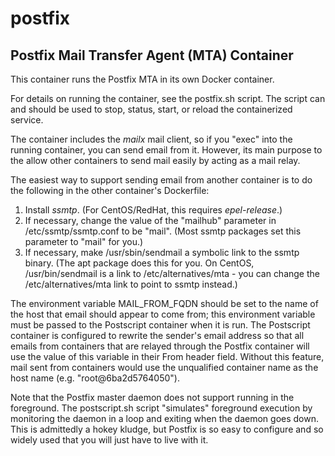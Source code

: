 # postfix
## Postfix Mail Transfer Agent (MTA) Container

This container runs the Postfix MTA in its own Docker container.

For details on running the container, see the postfix.sh script. The script can
and should be used to stop, status, start, or reload the containerized service.

The container includes the *mailx* mail client, so if you "exec"
into the running container, you can send email from it. However, its main
purpose to the allow other containers to send mail easily by acting as a
mail relay.

The easiest way to support sending email from another container is to do the
following in the other container's Dockerfile:

1. Install *ssmtp*. (For CentOS/RedHat, this requires *epel-release*.)
2. If necessary, change the value of the "mailhub" parameter in
/etc/ssmtp/ssmtp.conf to be "mail". (Most ssmtp packages set this parameter
to "mail" for you.)
3. If necessary, make /usr/sbin/sendmail a symbolic link to the ssmtp binary.
(The apt package does this for you. On CentOS, /usr/bin/sendmail is a link to
/etc/alternatives/mta - you can change the /etc/alternatives/mta link to point
to ssmtp instead.)

The environment variable MAIL_FROM_FQDN should be set to the name of the
host that email should appear to come from; this environment variable must be
passed to the Postscript container when it is run. The Postscript container is
configured to rewrite the sender's email address so that all emails from
containers that are relayed through the Postfix container will use the
value of this variable in their From header field. Without this feature, mail
sent from containers would use the unqualified container name as the host name
(e.g. "root@6ba2d5764050").

Note that the Postfix master daemon does not support running in the foreground.
The postscript.sh script "simulates" foreground execution by monitoring the
daemon in a loop and exiting when the daemon goes down. This is admittedly a
hokey kludge, but Postfix is so easy to configure and so widely used that you
will just have to live with it.


